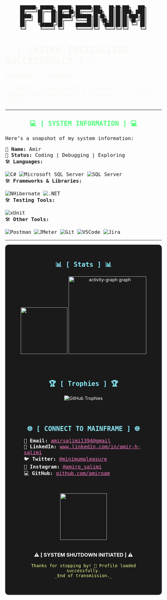 <div align="center">

```
  
███████╗ ██████╗ ██████╗ ███████╗███╗   ██╗██╗███╗   ███╗
██╔════╝██╔═══██╗██╔══██╗██╔════╝████╗  ██║██║████╗ ████║
█████╗  ██║   ██║██████╔╝███████╗██╔██╗ ██║██║██╔████╔██║
██╔══╝  ██║   ██║██╔═══╝ ╚════██║██║╚██╗██║██║██║╚██╔╝██║
██║     ╚██████╔╝██║     ███████║██║ ╚████║██║██║ ╚═╝ ██║
╚═╝      ╚═════╝ ╚═╝     ╚══════╝╚═╝  ╚═══╝╚═╝╚═╝     ╚═╝

```
</div>
<h1 style="color:#f8f8f2; font-family:monospace; font-size:30px;">
👾 [ SYSTEM INITIALIZED SUCCESSFULLY ] 👾
</h1>
</div>
<dive>
  <p style="color: #f8f8f2; font-family:monospace; font-size:18px;text-align: left;">
  <strong>Greetings, Traveler! 👋</strong>
</p>
  <p style="color: #f8f8f2; font-family:monospace; font-size:18px;text-align: left;">
  I’m <strong>Amir</strong>, a coder with a passion for solving complex challenges and bringing retro vibes to modern solutions.
</p>
</dive>

---
<div align=center> <h2 style="color:#50fa7b; font-family:monospace; ">💻 [ SYSTEM INFORMATION ] 💻</h2></div>

  <p style="font-family:monospace; font-size:16px;">Here’s a snapshot of my system information:</p>

  <ul style="font-family:monospace; font-size:16px; list-style:none; padding:0;">
    <li>🔧 <strong>Name:</strong> Amir</li>
    <li>🚀 <strong>Status:</strong> Coding | Debugging | Exploring</li>
    <li>🛠️ <strong>Languages:</strong></li>
    <ul style="display: flex; flex-wrap: wrap; gap: 10px; list-style: none; padding: 0;">
      <li>
        <img src="https://img.shields.io/badge/-C%23-black?style=for-the-badge&logo=c-sharp&logoColor=white" alt="C#">
      </li>
      <li>
        <img src="https://img.shields.io/badge/-Microsoft%20SQL%20Server-black?style=for-the-badge&logo=microsoft-sql-server&logoColor=white" alt="Microsoft SQL Server">
      </li>
      <li>
        <img src="https://img.shields.io/badge/-SQL%20Server-black?style=for-the-badge&logo=microsoft-sql-server&logoColor=white" alt="SQL Server">
      </li>
    </ul>
    <li>🛠️ <strong>Frameworks & Libraries:</strong></li>
    <ul style="display: flex; flex-wrap: wrap; gap: 10px; list-style: none; padding: 0;">
      <li>
        <img src="https://img.shields.io/badge/-NHibernate-black?style=for-the-badge&logo=hibernate&logoColor=white" alt="NHibernate">
      </li>
      <li>
        <img src="https://img.shields.io/badge/-.NET-black?style=for-the-badge&logo=dotnet&logoColor=white" alt=".NET">
      </li>
    </ul>
    <li>🛠️ <strong>Testing Tools:</strong></li>
    <ul style="display: flex; flex-wrap: wrap; gap: 10px; list-style: none; padding: 0;">
        <img src="https://img.shields.io/badge/-xUnit-black?style=for-the-badge&logo=dotnet&logoColor=white" alt="xUnit">
      </li>
    </ul>
    <li>🛠️ <strong>Other Tools:</strong></li>
    <ul style="display: flex; flex-wrap: wrap; gap: 10px; list-style: none; padding: 0;">
      <li>
        <img src="https://img.shields.io/badge/-Postman-black?style=for-the-badge&logo=postman&logoColor=white" alt="Postman">
      </li>
      <li>
        <img src="https://img.shields.io/badge/-JMeter-black?style=for-the-badge&logo=apache-jmeter&logoColor=white" alt="JMeter">
      </li>
      <li>
        <img src="https://img.shields.io/badge/-Git-black?style=for-the-badge&logo=git&logoColor=white" alt="Git">
      </li>
      <li>
        <img src="https://img.shields.io/badge/-VSCode-black?style=for-the-badge&logo=visual-studio-code&logoColor=white" alt="VSCode">
      </li>
      <li>
        <img src="https://img.shields.io/badge/-Jira-black?style=for-the-badge&logo=jira&logoColor=white" alt="Jira">
      </li>
    </ul>
  </ul>
</div>


---

<div style="background-color:#1a1a1a; color:white; padding:20px; border-radius:10px;">
<div align="center">
  <h2 style="color:#8be9fd; font-family:monospace;">📊 [  Stats ] 📊 </h2>
</div>
<div align="center">
  <img src="https://github-readme-streak-stats.herokuapp.com/?user=amiroam&theme=radical&hide_border=true" height="150" />
  <img src="https://github-readme-activity-graph.vercel.app/graph?username=amiroam&radius=15&theme=nightowl&area=true&order=5&custom_title=My%20activity%20graph" height="250" alt="activity-graph graph"  />
</div>

---
<div style="background-color:#1a1a1a; color:white; padding:20px; border-radius:10px;">
<div align="center">
  <h2 style="color:#8be9fd; font-family:monospace;">🏆 [  Trophies ] 🏆</h2>
</div>

<div align="center">
  <img src="https://github-profile-trophy.vercel.app/?username=amiroam&theme=dracula&column=3&margin-w=15&margin-h=15" alt="GitHub Trophies" />
</div>

---

<div style="background-color:#1a1a1a; color:white; padding:20px; border-radius:10px;">
<div align="center">
  <h2 style="color:#8be9fd; font-family:monospace;">🌐 [ CONNECT TO MAINFRAME ] 🌐</h2>
</div>
<div>
  <ul style="font-family:monospace; font-size:16px; list-style:none; padding:0; margin:0;">
    <li>📧 <strong>Email:</strong> <a href="mailto:amirsalimi1394@gmail.com" style="color:#ff79c6;">amirsalimi1394@gmail</a></li>
    <li>💼 <strong>LinkedIn:</strong> <a href="https://www.linkedin.com/in/amir-h-salimi" style="color:#ff79c6;">www.linkedin.com/in/amir-h-salimi</a></li>
    <li>🐦 <strong>Twitter:</strong> <a href="https://twitter.com/minimumpleasure" style="color:#ff79c6;">@minimumpleasure</a></li>
    <li>📸 <strong>Instagram:</strong> <a href="https://instagram.com/amiro_salimi" style="color:#ff79c6;">@amiro_salimi</a></li>
    <li>💻 <strong>GitHub:</strong> <a href="https://github.com/amiroam" style="color:#ff79c6;">github.com/amiroam</a></li>
  </ul>

</div>
</div>

---

<div align="center">
  <img src="https://media.giphy.com/media/26AHONQ79FdWZhAI0/giphy.gif" height="150" />
</div>

---

<div align="center">

### ⚠️ [ SYSTEM SHUTDOWN INITIATED ] ⚠️

<p style="color:#f1fa8c; font-family:monospace;">Thanks for stopping by! 💾 Profile loaded successfully.<br>
_End of transmission._</p>

</div>
